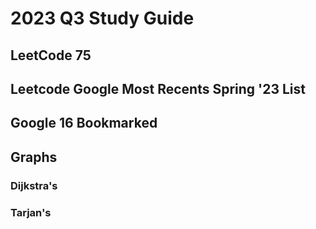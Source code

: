 # 2023 Q3 Study Guide

## LeetCode 75

## Leetcode Google Most Recents Spring '23 List

## Google 16 Bookmarked

## Graphs

### Dijkstra's

### Tarjan's
